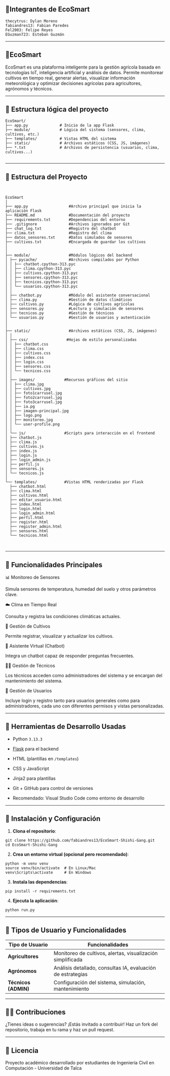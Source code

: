 ## 🌱Integrantes de EcoSmart 
```
thecytrus: Dylan Moreno
fabiandres13: Fabian Paredes
Fel2003: Felipe Reyes
EGuzman723: Esteban Guzmán 

```
---

## 🌾EcoSmart 


EcoSmart es una plataforma inteligente para la gestión agrícola basada en tecnologías IoT, inteligencia artificial y análisis de datos. Permite monitorear cultivos en tiempo real, generar alertas, visualizar información meteorológica y optimizar decisiones agrícolas para agricultores, agrónomos y técnicos.


---
## 📁 Estructura lógica del proyecto 

```
EcoSmart/
├── app.py              # Inicio de la app Flask
├── module/             # Lógica del sistema (sensores, clima, cultivos, etc.)
├── templates/          # Vistas HTML del sistema
├── static/             # Archivos estáticos (CSS, JS, imágenes)
├── *.txt               # Archivos de persistencia (usuarios, clima, cultivos...)


```
---


## 📁 Estructura del Proyecto

```


EcoSmart
│
├── app.py                  #Archivo principal que inicia la aplicación Flask
├── README.md               #Documentación del proyecto
├── requirements.txt        #Dependencias del entorno
├── .gitignore              #Archivos ignorados por Git
├── chat_log.txt            #Registro del chatbot
├── clima.txt               #Registro del clima
├── datos_sensores.txt      #Datos simulados de sensores
├── cultivos.txt            #Encargada de guardar los cultivos
│
│
├── module/                 #Módulos lógicos del backend
│ ├── pycache/              #Archivos compilados por Python
│ │ ├── chatbot.cpython-313.pyc
│ │ ├── clima.cpython-313.pyc
│ │ ├── cultivos.cpython-313.pyc
│ │ ├── sensores.cpython-313.pyc
│ │ ├── tecnicos.cpython-313.pyc
│ │ └── usuarios.cpython-313.pyc
│ │
│ ├── chatbot.py            #Módulo del asistente conversacional
│ ├── clima.py              #Gestión de datos climáticos
│ ├── cultivos.py           #Lógica de cultivos agrícolas
│ ├── sensores.py           #Lectura y simulación de sensores
│ ├── tecnicos.py           #Gestión de técnicos
│ └── usuarios.py           #Gestión de usuarios y autenticación
│
│
├── static/                 #Archivos estáticos (CSS, JS, imágenes)
│ │
│ ├── css/                 #Hojas de estilo personalizadas
│ │ ├── chatbot.css
│ │ ├── clima.css
│ │ ├── cultivos.css
│ │ ├── index.css
│ │ ├── login.css
│ │ ├── sensores.css
│ │ └── tecnicos.css
│ │
│ ├── images/             #Recursos gráficos del sitio
│ │ ├── clima.jpg
│ │ ├── cultivos.jpg
│ │ ├── foto1carrusel.jpg
│ │ ├── foto2carrusel.jpg
│ │ ├── foto3carrusel.jpg
│ │ ├── ia.pg
│ │ ├── imagen-principal.jpg
│ │ ├── logo.png
│ │ ├── monitoreo.jpg
│ │ └── user-profile.png
│ │
│ └── js/                 #Scripts para interacción en el frontend
│ ├── chatbot.js
│ ├── clima.js
│ ├── cultivos.js
│ ├── index.js
│ ├── login.js
│ ├── login_admin.js
│ ├── perfil.js
│ ├── sensores.js
│ └── tecnicos.js
│
└── templates/            #Vistas HTML renderizadas por Flask
  ├── chatbot.html
  ├── clima.html
  ├── cultivos.html
  ├── editar_usuario.html
  ├── index.html
  ├── login.html
  ├── login_admin.html
  ├── perfil.html
  ├── register.html
  ├── register_admin.html
  ├── sensores.html
  └── tecnicos.html



```
---

## 🚀 Funcionalidades Principales


📊 Monitoreo de Sensores

Simula sensores de temperatura, humedad del suelo y otros parámetros clave. 


☁️ Clima en Tiempo Real

Consulta y registra las condiciones climáticas actuales.


🌾 Gestión de Cultivos

Permite registrar, visualizar y actualizar los cultivos.


🧠 Asistente Virtual (Chatbot)

Integra un chatbot capaz de responder preguntas frecuentes.


👩‍🔧 Gestión de Técnicos

Los técnicos acceden como administradores del sistema y se encargan del
mantenimiento del sistema.


👤 Gestión de Usuarios

Incluye login y registro tanto para usuarios generales como para administradores, cada uno con diferentes permisos y vistas personalizadas.



---


## 🧪 Herramientas de Desarrollo Usadas

- Python `3.13.3`
- [Flask](https://flask.palletsprojects.com/) para el backend
- HTML (plantillas en `/templates`)
- CSS y JavaScript
- Jinja2 para plantillas

- Git + GitHub para control de versiones
- Recomendado: Visual Studio Code como entorno de desarrollo

---


## 🚀 Instalación y Configuración

1. **Clona el repositorio**:

```
git clone https://github.com/fabiandres13/EcoSmart-Shishi-Gang.git
cd EcoSmart-Shishi-Gang
```

2. **Crea un entorno virtual (opcional pero recomendado)**:

```
python -m venv venv
source venv/bin/activate  # En Linux/Mac
venv\Scripts\activate     # En Windows
```

3. **Instala las dependencias**:

```
pip install -r requirements.txt
```

4. **Ejecuta la aplicación**:

```
python run.py
```

---


## 👤 Tipos de Usuario y Funcionalidades

| Tipo de Usuario | Funcionalidades |
|-----------------|-----------------|
| **Agricultores** | Monitoreo de cultivos, alertas, visualización simplificada |
| **Agrónomos** | Análisis detallado, consultas IA, evaluación de estrategias |
| **Técnicos (ADMIN)** | Configuración del sistema, simulación, mantenimiento |

---


## 🧑‍💻 Contribuciones

¿Tienes ideas o sugerencias? ¡Estás invitado a contribuir! Haz un fork del repositorio, trabaja en tu rama y haz un pull request.

---

## 📝 Licencia
Proyecto académico desarrollado por estudiantes de Ingeniería Civil en Computación - Universidad de Talca

